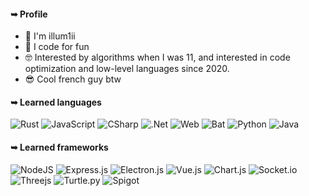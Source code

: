 #### ➥ Profile

- 👋 I'm illum1ii
- 🐬 I code for fun
- 🤓 Interested by algorithms when I was 11, and interested in code optimization and low-level languages since 2020.
- 😎 Cool french guy btw

#### ➥ Learned languages
![Rust](https://img.shields.io/badge/Rust-f58742?style=for-the-badge&logo=rust&logoColor=white)
![JavaScript](https://img.shields.io/badge/JavaSCRIPT-f5e042?style=for-the-badge&logo=javascript&logoColor=white)
![CSharp](https://img.shields.io/badge/Csharp-a103fc?style=for-the-badge&logo=csharp&logoColor=white)
![.Net](https://img.shields.io/badge/.NET-5C2D91?style=for-the-badge&logo=.net&logoColor=white)
![Web](https://img.shields.io/badge/html,%20css-1ea843?style=for-the-badge&logo=web&logoColor=white)
![Bat](https://img.shields.io/badge/.bat-292929?style=for-the-badge&logo=html&logoColor=white)
![Python](https://img.shields.io/badge/Python-2b51fc?style=for-the-badge&logo=python&logoColor=white)
![Java](https://img.shields.io/badge/Java-ff5462?style=for-the-badge&logo=java&logoColor=white)

#### ➥ Learned frameworks
![NodeJS](https://img.shields.io/badge/Node.js-6DA55F?style=for-the-badge&logo=node.js&logoColor=white)
![Express.js](https://img.shields.io/badge/express.js-%23404d59.svg?style=for-the-badge&logo=express&logoColor=%2361DAFB)
![Electron.js](https://img.shields.io/badge/Electron-191970?style=for-the-badge&logo=Electron&logoColor=white)
![Vue.js](https://img.shields.io/badge/vuejs-%2335495e.svg?style=for-the-badge&logo=vuedotjs&logoColor=%234FC08D)
![Chart.js](https://img.shields.io/badge/chart.js-F5788D.svg?style=for-the-badge&logo=chart.js&logoColor=white)
![Socket.io](https://img.shields.io/badge/Socket.io-black?style=for-the-badge&logo=socket.io&badgeColor=010101)
![Threejs](https://img.shields.io/badge/threejs-black?style=for-the-badge&logo=three.js&logoColor=white)
![Turtle.py](https://img.shields.io/badge/turtle.py-2b51fc?style=for-the-badge&logo=turtle&logoColor=white)
![Spigot](https://img.shields.io/badge/Spigot-ff5462?style=for-the-badge&logo=java&logoColor=white)

